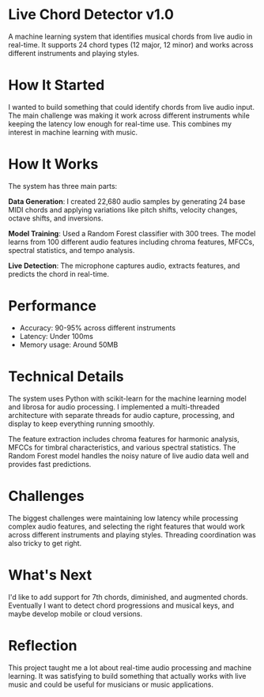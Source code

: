 # Live Chord Detector v1.0

A machine learning system that identifies musical chords from live audio in real-time. It supports 24 chord types (12 major, 12 minor) and works across different instruments and playing styles.

# How It Started
I wanted to build something that could identify chords from live audio input. The main challenge was making it work across different instruments while keeping the latency low enough for real-time use. This combines my interest in machine learning with music.

# How It Works
The system has three main parts:

**Data Generation**: I created 22,680 audio samples by generating 24 base MIDI chords and applying variations like pitch shifts, velocity changes, octave shifts, and inversions.

**Model Training**: Used a Random Forest classifier with 300 trees. The model learns from 100 different audio features including chroma features, MFCCs, spectral statistics, and tempo analysis.

**Live Detection**: The microphone captures audio, extracts features, and predicts the chord in real-time.

# Performance
- Accuracy: 90-95% across different instruments
- Latency: Under 100ms
- Memory usage: Around 50MB

# Technical Details
The system uses Python with scikit-learn for the machine learning model and librosa for audio processing. I implemented a multi-threaded architecture with separate threads for audio capture, processing, and display to keep everything running smoothly.

The feature extraction includes chroma features for harmonic analysis, MFCCs for timbral characteristics, and various spectral statistics. The Random Forest model handles the noisy nature of live audio data well and provides fast predictions.

# Challenges
The biggest challenges were maintaining low latency while processing complex audio features, and selecting the right features that would work across different instruments and playing styles. Threading coordination was also tricky to get right.

# What's Next
I'd like to add support for 7th chords, diminished, and augmented chords. Eventually I want to detect chord progressions and musical keys, and maybe develop mobile or cloud versions.

# Reflection
This project taught me a lot about real-time audio processing and machine learning. It was satisfying to build something that actually works with live music and could be useful for musicians or music applications.

